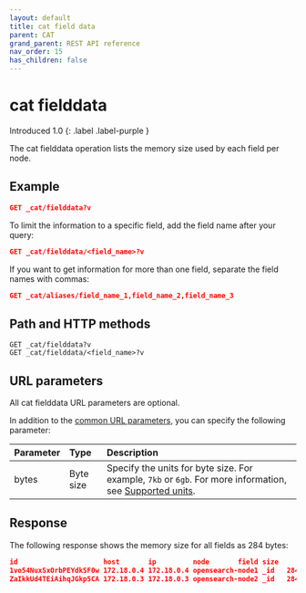```yaml
---
layout: default
title: cat field data
parent: CAT
grand_parent: REST API reference
nav_order: 15
has_children: false
---
```


# cat fielddata
Introduced 1.0
{: .label .label-purple }

The cat fielddata operation lists the memory size used by each field per node.

## Example

```json
GET _cat/fielddata?v
```

To limit the information to a specific field, add the field name after your query:

```json
GET _cat/fielddata/<field_name>?v
```

If you want to get information for more than one field, separate the field names with commas:

```json
GET _cat/aliases/field_name_1,field_name_2,field_name_3
```

## Path and HTTP methods

```
GET _cat/fielddata?v
GET _cat/fielddata/<field_name>?v
```

## URL parameters

All cat fielddata URL parameters are optional.

In addition to the [common URL parameters]({{site.url}}{{site.baseurl}}/opensearch/rest-api/cat/index#common-url-parameters), you can specify the following parameter:

Parameter | Type | Description
:--- | :--- | :---
bytes | Byte size | Specify the units for byte size. For example, `7kb` or `6gb`. For more information, see [Supported units]({{site.url}}{{site.baseurl}}/opensearch/units/).

## Response

The following response shows the memory size for all fields as 284 bytes:

```json
id                     host       ip         node       field size
1vo54NuxSxOrbPEYdkSF0w 172.18.0.4 172.18.0.4 opensearch-node1 _id   284b
ZaIkkUd4TEiAihqJGkp5CA 172.18.0.3 172.18.0.3 opensearch-node2 _id   284b
```
